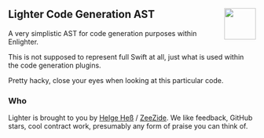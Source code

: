 <h2>Lighter Code Generation AST
  <img src="https://zeezide.com/img/lighter/Lighter256.png"
       align="right" width="64" height="64" />
</h2>

A very simplistic AST for code generation purposes within Enlighter.

This is not supposed to represent full Swift at all, just what is used
within the code generation plugins.

Pretty hacky, close your eyes when looking at this particular code.


### Who

Lighter is brought to you by
[Helge Heß](https://github.com/helje5/) / [ZeeZide](https://zeezide.de).
We like feedback, GitHub stars, cool contract work, 
presumably any form of praise you can think of.
